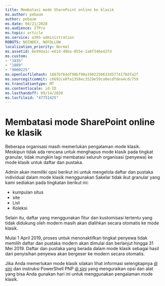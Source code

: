 ```yaml
---
title: Membatasi mode SharePoint online ke klasik
ms.author: pebaum
author: pebaum
ms.date: 04/21/2020
ms.audience: ITPro
ms.topic: article
ms.service: o365-administration
ROBOTS: NOINDEX, NOFOLLOW
localization_priority: Normal
ms.assetid: 6e99da1c-e61d-40ba-855e-1a8f346e42fd
ms.custom:
- "1835"
- "1889"
- "9000225"
ms.openlocfilehash: 1887bf64df98bf90a1902250633d5774178dfa2f
ms.sourcegitcommit: c6692ce0fa1358ec3529e59ca0ecdfdea4cdc759
ms.translationtype: MT
ms.contentlocale: id-ID
ms.lasthandoff: 09/14/2020
ms.locfileid: "47751425"
---
```

# <a name="restrict-sharepoint-online-to-classic-mode"></a>Membatasi mode SharePoint online ke klasik

Beberapa organisasi masih memerlukan pengalaman mode klasik. Meskipun tidak ada rencana untuk menghapus mode klasik pada tingkat granular, tidak mungkin lagi membatasi seluruh organisasi (penyewa) ke mode klasik untuk daftar dan pustaka.

Admin akan memiliki opsi berikut ini untuk mengelola daftar dan pustaka individual dalam mode klasik menggunakan Sakelar tidak ikut granular yang kami sediakan pada tingkatan berikut ini:

- kumpulan situs
- site
- List
- Koleksi

Selain itu, daftar yang menggunakan fitur dan kustomisasi tertentu yang tidak didukung oleh modern masih akan dialihkan secara otomatis ke mode klasik.

Mulai 1 April 2019, proses untuk menonaktifkan tingkat penyewa tidak memilih daftar dan pustaka modern akan dimulai dan berlanjut hingga 31 Mei 2019.  Daftar dan pustaka yang berada dalam mode klasik sebagai hasil dari penyisihan penyewa akan bergeser ke modern secara otomatis.

Jika Anda memerlukan mode klasik silakan lihat informasi selengkapnya [di sini](https://techcommunity.microsoft.com/t5/Microsoft-SharePoint-Blog/Delivering-SharePoint-modern-experiences/ba-p/315023) dan instruksi PowerShell PNP [di sini](https://docs.microsoft.com/sharepoint/dev/transform/modernize-userinterface-lists-and-libraries-optout) yang menguraikan opsi dan alat yang bisa Anda gunakan hari ini untuk menggunakan pengalaman mode klasik.

